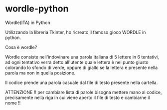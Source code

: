 # wordle-python
Wordle(ITA) in Python

Utilizzando la libreria Tkinter, ho ricreato il famoso gioco WORDLE in python.


Cosa è wordle?

Wordle consiste nell'indovinare una parola italiana di 5 lettere in 6 tentativi, ad ogni tentativo verrà detto all'utente quale lettera è nel punto giusto colorando lo sfondo di verde, oppure di giallo se la lettera è presente nella parola ma non in quella posizione.


Il codice prende una parola casuale dal file di testo presente nella cartella.

  ATTENZIONE
  !!
  per cambiare lista di parole bisogna mettere mano al codice, precisamente nella riga in cui viene aperto il file di testo e cambiarne il nome
  !!

